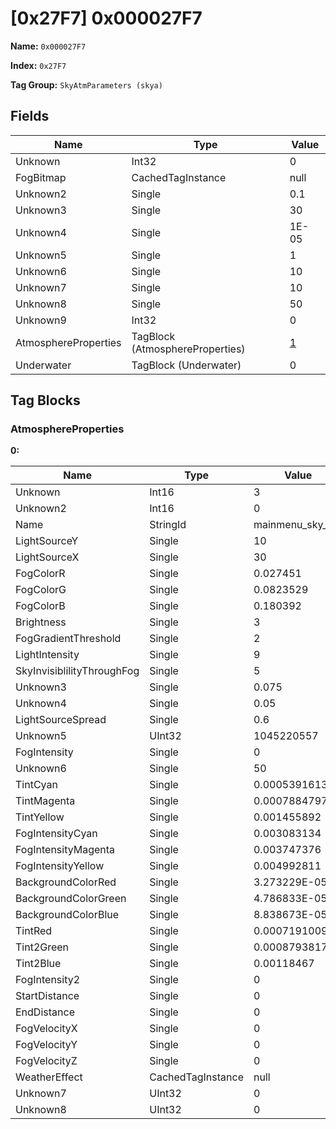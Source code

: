 # [0x27F7] 0x000027F7

**Name:** ```0x000027F7```

**Index:** ```0x27F7```

**Tag Group:** ```SkyAtmParameters (skya)```

## Fields

Name	| Type	| Value
---	|---	|---	|
Unknown	|Int32	|0
FogBitmap	|CachedTagInstance	|null
Unknown2	|Single	|0.1
Unknown3	|Single	|30
Unknown4	|Single	|1E-05
Unknown5	|Single	|1
Unknown6	|Single	|10
Unknown7	|Single	|10
Unknown8	|Single	|50
Unknown9	|Int32	|0
AtmosphereProperties	|TagBlock (AtmosphereProperties)	|[1](#atmosphereproperties)
Underwater	|TagBlock (Underwater)	|0


## Tag Blocks

### AtmosphereProperties

**0:**

Name	| Type	| Value
---	|---	|---	|
Unknown	|Int16	|3
Unknown2	|Int16	|0
Name	|StringId	|mainmenu_sky_fog
LightSourceY	|Single	|10
LightSourceX	|Single	|30
FogColorR	|Single	|0.027451
FogColorG	|Single	|0.0823529
FogColorB	|Single	|0.180392
Brightness	|Single	|3
FogGradientThreshold	|Single	|2
LightIntensity	|Single	|9
SkyInvisiblilityThroughFog	|Single	|5
Unknown3	|Single	|0.075
Unknown4	|Single	|0.05
LightSourceSpread	|Single	|0.6
Unknown5	|UInt32	|1045220557
FogIntensity	|Single	|0
Unknown6	|Single	|50
TintCyan	|Single	|0.0005391613
TintMagenta	|Single	|0.0007884797
TintYellow	|Single	|0.001455892
FogIntensityCyan	|Single	|0.003083134
FogIntensityMagenta	|Single	|0.003747376
FogIntensityYellow	|Single	|0.004992811
BackgroundColorRed	|Single	|3.273229E-05
BackgroundColorGreen	|Single	|4.786833E-05
BackgroundColorBlue	|Single	|8.838673E-05
TintRed	|Single	|0.0007191009
Tint2Green	|Single	|0.0008793817
Tint2Blue	|Single	|0.00118467
FogIntensity2	|Single	|0
StartDistance	|Single	|0
EndDistance	|Single	|0
FogVelocityX	|Single	|0
FogVelocityY	|Single	|0
FogVelocityZ	|Single	|0
WeatherEffect	|CachedTagInstance	|null
Unknown7	|UInt32	|0
Unknown8	|UInt32	|0


